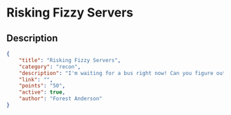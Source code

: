 # Risking Fizzy Servers

## Description

```json
{
    "title": "Risking Fizzy Servers",
    "category": "recon",
    "description": "I'm waiting for a bus right now! Can you figure out what city I'm in?\nThe flag is in the form flag{CITY_UPPER_CASE}",
    "link": "",
    "points": "50",
    "active": true,
    "author": "Forest Anderson"
}
```
